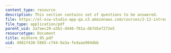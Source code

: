 ```yaml
---
content_type: resource
description: This section contains set of questions to be answered.
file: https://ol-ocw-studio-app-qa.s3.amazonaws.com/courses/2-12-introduction-to-robotics-fall-2005/4981f4305865c7449a3afe4aae904dbb_midterm_05.pdf
file_type: application/pdf
parent_uid: 2a7aec29-a3b1-d440-f01a-db7d5ef272e5
resourcetype: Document
title: midterm_05.pdf
uid: 4981f430-5865-c744-9a3a-fe4aae904dbb
---
```

